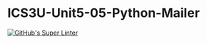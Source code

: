 # ICS3U-Unit5-05-Python-Mailer

[![GitHub's Super Linter](https://github.com/matthew-meech/ICS3U-Unit5-05-Python-Mailer/workflows/GitHub's%20Super%20Linter/badge.svg)](https://github.com/matthew-meech/ICS3U-Unit5-05-Python-Mailer/actions)
